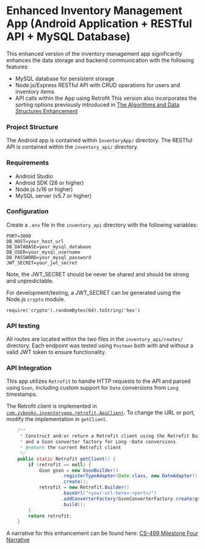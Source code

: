 # Enhanced Inventory Management App (Android Application + RESTful API + MySQL Database)
This enhanced version of the inventory management app significantly enhances the data storage and backend communication with the following features:
- MySQL database for persistent storage
- Node.js/Express RESTful API with CRUD operations for users and inventory items
- API calls within the App using Retrofit
This version also incorporates the sorting options previously introduced in [The Algorithms and Data Structures Enhancement](https://github.com/johnathanki/johnathanki.github.io/blob/main/Artifact_3/enhanced/)


### Project Structure
The Android app is contained within `InventoryApp/` directory. The RESTful API is contained within the `inventory_api/` directory.


### Requirements
- Android Studio
- Android SDK (28 or higher)
- Node.js (v16 or higher)
- MySQL server (v5.7 or higher)


### Configuration
Create a `.env` file in the `inventory_api` directory with the following variables:
```
PORT=3000
DB_HOST=your_host_url
DB_DATABASE=your_mysql_database
DB_USER=your_mysql_username
DB_PASSWORD=your_mysql_password
JWT_SECRET=your_jwt_secret
```
Note, the JWT_SECRET should be never be shared and should be strong and unpredictable.

For development/testing, a JWT_SECRET can be generated using the Node.js `crypto` module.
```JS
require('crypto').randomBytes(64).toString('hex')
```


### API testing
All routes are located within the two files in the `inventory_api/routes/` directory. Each endpoint was tested using `Postman` both with and without a valid JWT token to ensure functionality.


### API Integration
This app utilizes `Retrofit` to handle HTTP requests to the API and parsed using `Gson`, including custom support for `Date` conversions from `Long` timestamps.

The Retrofit client is implemented in [`com.zybooks.inventoryapp.retrofit.ApiClient`](https://github.com/johnathanki/johnathanki.github.io/blob/main/Artifact_3/enhanced/InventoryApp/app/src/main/java/com/zybooks/inventoryapp/retrofit/ApiClient.java). To change the URL or port, modify the implementation in `getClient`.
```Java
    /**
     * Construct and/or return a Retrofit client using the Retrofit Builder
     * and a Gson converter factory for Long->Date conversions.
     * @return the current Retrofit client
     */
    public static Retrofit getClient() {
        if (retrofit == null) {
            Gson gson = new GsonBuilder()
                    .registerTypeAdapter(Date.class, new DateAdapter())
                    .create();
            retrofit = new Retrofit.Builder()
                    .baseUrl("<your-url-here>:<port>/")
                    .addConverterFactory(GsonConverterFactory.create(gson))
                    .build();
        }
        return retrofit;
    }
```


A narrative for this enhancement can be found here: [CS-499 Milestone Four Narrative](https://github.com/johnathanki/johnathanki.github.io/blob/main/Artifact_3/CS-499%20Milestone%20Four%20Narrative.docx)